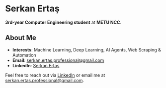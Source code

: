 # Serkan Ertaş

**3rd-year Computer Engineering student** at **METU NCC**.

## About Me
- **Interests**: Machine Learning, Deep Learning, AI Agents, Web Scraping & Automation
- **Email**: [serkan.ertas.professional@gmail.com](mailto:serkan.ertas.professional@gmail.com)
- **LinkedIn**: [Serkan Ertaş](https://www.linkedin.com/in/serkanertas/)

Feel free to reach out via [LinkedIn](https://www.linkedin.com/in/serkanertas/) or email me at [serkan.ertas.professional@gmail.com](mailto:serkan.ertas.professional@gmail.com).
